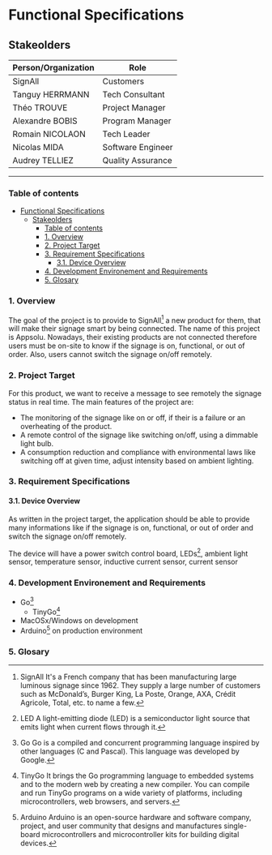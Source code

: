 # Functional Specifications

## Stakeolders

| Person/Organization | Role              |
| ------------------- | ----------------- |
| SignAll             | Customers         |
| Tanguy HERRMANN     | Tech Consultant   |
| Théo TROUVE         | Project Manager   |
| Alexandre BOBIS     | Program Manager   |
| Romain NICOLAON     | Tech Leader       |
| Nicolas MIDA        | Software Engineer |
| Audrey TELLIEZ      | Quality Assurance |

---

### Table of contents

- [Functional Specifications](#functional-specifications)
  - [Stakeolders](#stakeolders)
    - [Table of contents](#table-of-contents)
    - [1. Overview](#1-overview)
    - [2. Project Target](#2-project-target)
    - [3. Requirement Specifications](#3-requirement-specifications)
      - [3.1. Device Overview](#31-device-overview)
    - [4. Development Environement and Requirements](#4-development-environement-and-requirements)
    - [5. Glosary](#5-glosary)

### 1. Overview

The goal of the project is to provide to SignAll[^1] a new product for them, that will make their signage smart by being connected. The name of this project is Appsolu.
Nowadays, their existing products are not connected therefore users must be on-site to know if the signage is on, functional, or out of order. Also, users cannot switch the signage on/off remotely.

### 2. Project Target

For this product, we want to receive a message to see remotely the signage status in real time.
The main features of the project are:

- The monitoring of the signage like on or off, if their is a failure or an overheating of the product.
- A remote control of the signage like switching on/off, using a dimmable light bulb.
- A consumption reduction and compliance with environmental laws like switching off at given time, adjust intensity based on ambient lighting.

### 3. Requirement Specifications

#### 3.1. Device Overview

As written in the project target, the application should be able to provide many informations like if the signage is on, functional, or out of order and switch the signage on/off remotely.

The device will have a power switch control board, LEDs[^2], ambient light sensor, temperature sensor, inductive current sensor, current sensor

### 4. Development Environement and Requirements

- Go[^3]
  - TinyGo[^4]
- MacOSx/Windows on development
- Arduino[^5] on production environment

### 5. Glosary

[^1]: SignAll
It's a French company that has been manufacturing large luminous signage since 1962. They supply a large number of customers such as McDonald’s, Burger King, La Poste, Orange, AXA, Crédit Agricole, Total, etc. to name a few.

[^2]: LED
A light-emitting diode (LED) is a semiconductor light source that emits light when current flows through it.

[^3]: Go
Go is a compiled and concurrent programming language inspired by other languages (C and Pascal). This language was developed by Google.

[^4]: TinyGo
It brings the Go programming language to embedded systems and to the modern web by creating a new compiler. You can compile and run TinyGo programs on a wide variety of platforms, including microcontrollers, web browsers, and servers.

[^5]: Arduino
Arduino is an open-source hardware and software company, project, and user community that designs and manufactures single-board microcontrollers and microcontroller kits for building digital devices.
